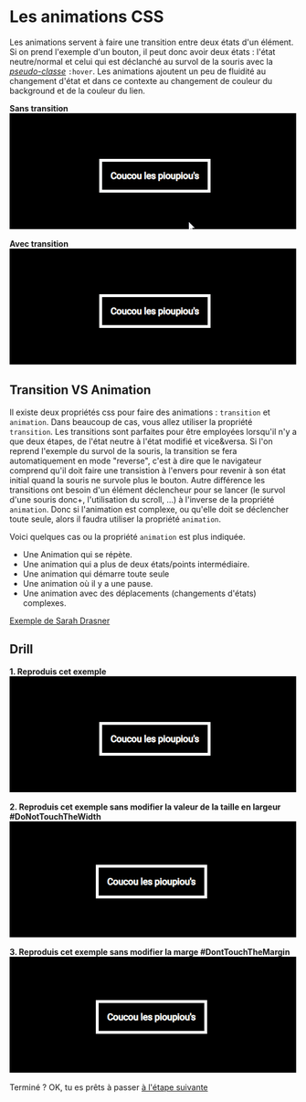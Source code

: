 # Les animations CSS

Les animations servent à faire une transition entre deux états d'un élément. Si on prend l'exemple d'un bouton, il peut donc avoir deux états : l'état neutre/normal et celui qui est déclanché au survol de la souris  avec la *[pseudo-classe](https://developer.mozilla.org/fr/docs/Web/CSS/Pseudo-classes)* ``:hover``. Les animations ajoutent un peu de fluidité au changement d'état et dans ce contexte au changement de couleur du background et de la couleur du lien.

**Sans transition**  
![Animation 1](./assets/anim1.gif)

**Avec transition**  
![Animation 1](./assets/anim2.gif)


## Transition VS Animation
Il existe deux propriétés css pour faire des animations : ``transition`` et ``animation``.
Dans beaucoup de cas, vous allez utiliser la propriété ``transition``. Les transitions sont parfaites pour être employées lorsqu'il n'y a que deux étapes, de l'état neutre à l'état modifié et vice&versa. Si l'on reprend l'exemple du survol de la souris, la transition se fera automatiquement en mode "reverse", c'est à dire que le navigateur comprend qu'il doit faire une transistion à l'envers pour revenir à son état initial quand la souris ne survole plus le bouton. Autre différence les transitions ont besoin d'un élément déclencheur pour se lancer (le survol d'une souris donc+, l'utilisation du scroll, ...) à l'inverse de la propriété ``animation``. Donc si l'animation est complexe, ou qu'elle doit se déclencher toute seule, alors il faudra utiliser la propriété ``animation``. 

Voici quelques cas ou la propriété ``animation`` est plus indiquée. 
- Une Animation qui se répète.
- Une animation qui a plus de deux états/points intermédiaire. 
- Une animation qui démarre toute seule 
- Une animation où il y a une pause.
- Une animation avec des déplacements (changements d'états) complexes.

 [Exemple de Sarah Drasner](https://codepen.io/sdras/pen/aOgMON)


 ## Drill 

 **1. Reproduis cet exemple**  
 ![Animation 1](./assets/anim2.gif)  

 **2. Reproduis cet exemple sans modifier la valeur de la taille en largeur #DoNotTouchTheWidth**
 ![Animation 1](./assets/anim3.gif)   

 **3. Reproduis cet exemple sans modifier la marge #DontTouchTheMargin**
 ![Animation 1](./assets/anim4.gif)  


 Terminé ? OK, tu es prêts à passer [à l'étape suivante](menu.md)
